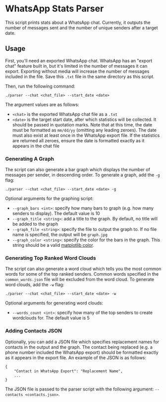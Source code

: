 # WhatsApp Stats Parser

This script prints stats about a WhatsApp chat. Currently, it outputs the number of messages sent and the number of unique senders after a target date.

## Usage

First, you'll need an exported WhatsApp chat. WhatsApp has an "export chat" feature built in, but it's limited in the number of messages it can export. Exporting without media will increase the number of messages included in the file. Save this `.txt` file in the same directory as this script.

Then, run the following command:

```
./parser --chat <chat_file> --start_date <date>
```

The argument values are as follows:

- `<chat>` is the exported WhatsApp chat file as a `.txt`
- `<date>` is the target start date, after which statistics will be collected. It should be passed in quotation marks. Note that at this time, the date must be formatted as `mm/dd/yy` (omitting any leading zeroes). The date must also exist at least once in the WhatsApp export file. If the statistics are returned all zeroes, ensure the date is formatted exactly as it appears in the chat file

### Generating A Graph

The script can also generate a bar graph which displays the number of messages per sender, in descending order. To generate a graph, add the `-g` flag:

```
./parser --chat <chat_file> --start_date <date> -g
```

Optional arguments for the graphing script:

- `--graph_bars <int>`: specify how many bars to graph (e.g. how many senders to display). The default value is 10
- `--graph_title <string>`: add a title to the graph. By default, no title will be added to the graph
- `--graph_file <string>`: specify the file to output the graph to. If no file name is specified, the output will be `graph.jpg`
- `--graph_color <string>`: specify the color for the bars in the graph. This string should be a valid [matplotlib color](https://matplotlib.org/stable/gallery/color/named_colors.html).

### Generating Top Ranked Word Clouds

The script can also generate a word cloud which tells you the most common words for some of the top ranked senders. Common words specified in the `common_words.json` file will be excluded from the word cloud. To generate word clouds, add the `-w` flag:

```
./parser --chat <chat_file> --start_date <date> -w
```

Optional arguments for generating word clouds:

- `--words_count <int>`: specify how many of the top senders to create wordclouds for. The default value is 5


### Adding Contacts JSON

Optionally, you can add a JSON file which specifies replacement names for contacts in the output and the graph. The contact being replaced (e.g. a phone number included the WhatsApp export) should be formatted exactly as it appears in the export file. An example of the JSON is as follows:

```
{
    "Contact in WhatsApp Export": "Replacement Name",
    ...
}
```

The JSON file is passed to the parser script with the following argument: `--contacts <contacts.json>`.
